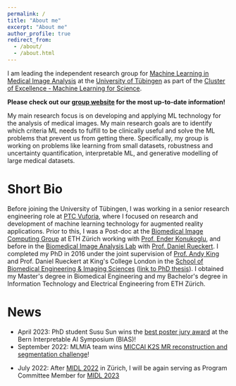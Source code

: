 ```yaml
---
permalink: /
title: "About me"
excerpt: "About me"
author_profile: true
redirect_from:
  - /about/
  - /about.html
---
```

I am leading the independent research group for [Machine Learning in Medical Image Analysis](https://mlmia-unitue.de)
at the [University of Tübingen](https://uni-tuebingen.de/en/university/) as part of the [Cluster of Excellence - Machine Learning for Science](https://uni-tuebingen.de/en/research/core-research/cluster-of-excellence-machine-learning/home/).

**Please check out our [group website](https://mlmia-unitue.de) for the most up-to-date information!**

My main research focus is on developing and applying ML technology for the analysis of medical images. My main research goals are to identify which criteria ML needs to fulfill to be clinically useful and solve the ML problems that prevent us from getting there. Specifically, my group is working on problems like learning from small datasets, robustness and uncertainty quantification, interpretable ML, and generative modelling of large medical datasets. 

<!-- Research Areas
======
My research focuses on developing machine learning methodologies that bridge the gap between ML theory and clinical applications. Specifically, I am interested in technologies facilitating human-AI collaboration, as well as using probabilistic modelling to discover disease effects and connections between clinical variables. I am pursuing those goals along the following directions:

 * **Safety and uncertainty**: In medical image analysis, confidently predicting something false can have devastating consequences. Hence, it is crucial to develop machine learning algorithms that reflect the various uncertainties in the medical image analysis pipeline and can help clinical practitioners to safely use this technology in practice.

* **Learning efficiently with fewer data**: Obtaining annotated data is very expensive in the medical field because only clinical professionals can do it. How can we learn with fewer data, and how can we obtain training data that are optimal for a certain task? 

* **Interpretable machine learning**: It is clear that artificial intelligence is in no position to replace clinicians and will not be for a long time, if ever. Therefore, we must develop techniques to allow clinicians and patients to optimally interface with machine learning algorithms. One important aspect of this question is making algorithmic decision processes transparent.

* **Human-in-the-loop systems**: Humans are an essential component in every ML system in multiple ways: they provide training data, they select and train the model, they operate the system. Thus it makes sense to put emphasis on the human role in this process for instance by developing techniques for reducing annotation effort, active learning, and interactive predictions. 

* **Exploiting shared information between tasks**: Often algorithms are learned from scratch for each new problem. Taking into account that many problems are related in various ways can help us create more intelligent algorithms. 

 * **Discovering effects in big medical data**: Recent advances in probabilistic machine learning techniques offer a unique opportunity to explore datasets with ten thousands of images (such as the [German National Cohort Study](https://www.klinikum.uni-heidelberg.de/radiologische-klinik/klinik-fuer-diagnostische-und-interventionelle-radiologie/forschung/research-projects/the-german-national-cohort)) to better understand disease processes. -->

<!-- See more details in the [Research Interests](research) section. -->

Short Bio
======
Before joining the University of Tübingen, I was working in a senior research engineering role at [PTC Vuforia](https://www.ptc.com/en/products/vuforia), where I focused on research and development of machine learning technology for augmented reality applications. Prior to this, I was a Post-doc at the [Biomedical Image Computing Group](https://bmic.ee.ethz.ch/) at ETH Zürich working with [Prof. Ender Konukoglu](http://people.ee.ethz.ch/~kender/), and before in the [Biomedical Image Analysis Lab](https://biomedia.doc.ic.ac.uk/) with [Prof. Daniel Rueckert](http://wp.doc.ic.ac.uk/dr/). I completed my PhD in 2016 under the joint supervision of [Prof. Andy King](https://www.kcl.ac.uk/people/andrew-king) and Prof. Daniel Rueckert at King's College London in the [School of Biomedical Engineering & Imaging Sciences](https://www.kcl.ac.uk/bmeis) ([link to PhD thesis](files/phd_thesis.pdf)). I obtained my Master's degree in Biomedical Engineering and my Bachelor's degree in Information Technology and Electrical Engineering from ETH Zürich.

News
======
 * April 2023: PhD student Susu Sun wins the [best poster jury award](https://www.mlmia-unitue.de/news/2023-03-24-susu-bias-award/) at the Bern Interpretable AI Symposium (BIAS)!
 * September 2022: MLMIA team wins [MICCAI K2S MR reconstruction and segmentation challenge](https://www.mlmia-unitue.de/news/2022-11-03-recon-challenge-win/)! 
 <!-- * September 2022: New paper on [adversarial robustness of MR reconstruction algorithms](https://www.mlmia-unitue.de/news/2022-11-03-mlmir-paper/) accepted to MICCAI MLMIR Workshop  -->
 * July 2022: After [MIDL 2022](https://2022.midl.io/) in Zürich, I will be again serving as Program Committee Member for [MIDL 2023](https://2023.midl.io/)
 <!-- * July 2022: New MIDL 2022 short paper on [strategies for meta-learning with diverse tasks](https://www.mlmia-unitue.de/news/2022-11-03-meta-learning-paper/)
 * February 2022: Our [paper on quantifying uncertainty in deep learning based MR reconstruction](https://ieeexplore.ieee.org/abstract/document/9709768) finally published in IEEE Transactions in Medical Imaging -->
